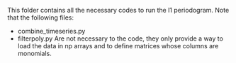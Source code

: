 This folder contains all the necessary codes to run the l1 periodogram. 
Note that the following files:
- combine_timeseries.py
- filterpoly.py 
Are not necessary to the code, they only provide a way to load the data in np arrays and to define matrices whose columns are monomials. 
